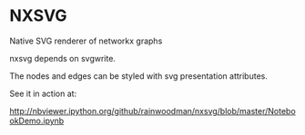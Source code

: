 NXSVG
=====


Native SVG renderer of networkx graphs

nxsvg depends on svgwrite.

The nodes and edges can be styled with svg presentation attributes.

See it in action at:

http://nbviewer.ipython.org/github/rainwoodman/nxsvg/blob/master/NotebookDemo.ipynb

